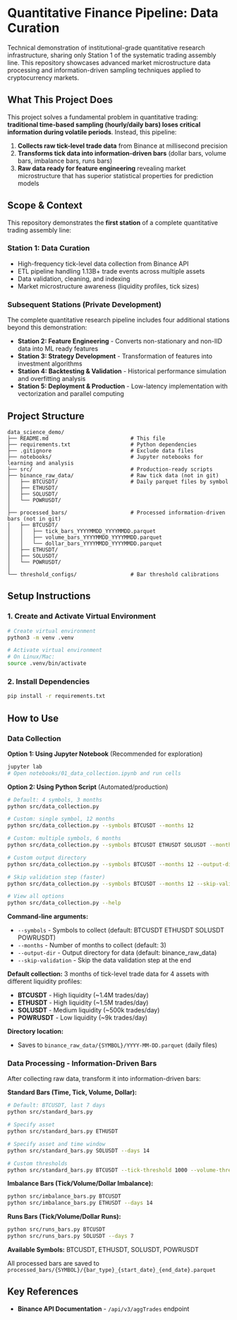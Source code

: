 # Quantitative Finance Pipeline: Data Curation

Technical demonstration of institutional-grade quantitative research infrastructure, sharing only Station 1 of the systematic trading assembly line. This repository showcases advanced market microstructure data processing and information-driven sampling techniques applied to cryptocurrency markets.

## What This Project Does

This project solves a fundamental problem in quantitative trading: **traditional time-based sampling (hourly/daily bars) loses critical information during volatile periods**. Instead, this pipeline:

1. **Collects raw tick-level trade data** from Binance at millisecond precision
2. **Transforms tick data into information-driven bars** (dollar bars, volume bars, imbalance bars, runs bars)
3. **Raw data ready for feature engineering** revealing market microstructure that has superior statistical properties for prediction models

## Scope & Context

This repository demonstrates the **first station** of a complete quantitative trading assembly line:

### **Station 1: Data Curation**
- High-frequency tick-level data collection from Binance API
- ETL pipeline handling 1.13B+ trade events across multiple assets
- Data validation, cleaning, and indexing
- Market microstructure awareness (liquidity profiles, tick sizes)

### **Subsequent Stations** (Private Development)
The complete quantitative research pipeline includes four additional stations beyond this demonstration:
- **Station 2: Feature Engineering** - Converts non-stationary and non-IID data into ML ready features
- **Station 3: Strategy Development** - Transformation of features into investment algorithms
- **Station 4: Backtesting & Validation** - Historical performance simulation and overfitting analysis
- **Station 5: Deployment & Production** - Low-latency implementation with vectorization and parallel computing

## Project Structure

```
data_science_demo/
├── README.md                          # This file
├── requirements.txt                   # Python dependencies
├── .gitignore                         # Exclude data files
├── notebooks/                         # Jupyter notebooks for learning and analysis
├── src/                               # Production-ready scripts
├── binance_raw_data/                  # Raw tick data (not in git)
│   ├── BTCUSDT/                       # Daily parquet files by symbol
│   ├── ETHUSDT/
│   ├── SOLUSDT/
│   └── POWRUSDT/
│
├── processed_bars/                    # Processed information-driven bars (not in git)
│   ├── BTCUSDT/
│   │   ├── tick_bars_YYYYMMDD_YYYYMMDD.parquet
│   │   ├── volume_bars_YYYYMMDD_YYYYMMDD.parquet
│   │   └── dollar_bars_YYYYMMDD_YYYYMMDD.parquet
│   ├── ETHUSDT/
│   ├── SOLUSDT/
│   └── POWRUSDT/
│
└── threshold_configs/                 # Bar threshold calibrations
```

## Setup Instructions

### 1. Create and Activate Virtual Environment

```bash
# Create virtual environment
python3 -m venv .venv

# Activate virtual environment
# On Linux/Mac:
source .venv/bin/activate
```

### 2. Install Dependencies

```bash
pip install -r requirements.txt
```

## How to Use

### Data Collection

**Option 1: Using Jupyter Notebook** (Recommended for exploration)
```bash
jupyter lab
# Open notebooks/01_data_collection.ipynb and run cells
```

**Option 2: Using Python Script** (Automated/production)
```bash
# Default: 4 symbols, 3 months
python src/data_collection.py

# Custom: single symbol, 12 months
python src/data_collection.py --symbols BTCUSDT --months 12

# Custom: multiple symbols, 6 months
python src/data_collection.py --symbols BTCUSDT ETHUSDT SOLUSDT --months 6

# Custom output directory
python src/data_collection.py --symbols BTCUSDT --months 12 --output-dir custom_data

# Skip validation step (faster)
python src/data_collection.py --symbols BTCUSDT --months 12 --skip-validation

# View all options
python src/data_collection.py --help
```

**Command-line arguments:**
- `--symbols` - Symbols to collect (default: BTCUSDT ETHUSDT SOLUSDT POWRUSDT)
- `--months` - Number of months to collect (default: 3)
- `--output-dir` - Output directory for data (default: binance_raw_data)
- `--skip-validation` - Skip the data validation step at the end

**Default collection:** 3 months of tick-level trade data for 4 assets with different liquidity profiles:
- **BTCUSDT** - High liquidity (~1.4M trades/day)
- **ETHUSDT** - High liquidity (~1.5M trades/day)
- **SOLUSDT** - Medium liquidity (~500k trades/day)
- **POWRUSDT** - Low liquidity (~9k trades/day)

**Directory location:**
- Saves to `binance_raw_data/{SYMBOL}/YYYY-MM-DD.parquet` (daily files)

### Data Processing - Information-Driven Bars

After collecting raw data, transform it into information-driven bars:

**Standard Bars (Time, Tick, Volume, Dollar):**
```bash
# Default: BTCUSDT, last 7 days
python src/standard_bars.py

# Specify asset
python src/standard_bars.py ETHUSDT

# Specify asset and time window
python src/standard_bars.py SOLUSDT --days 14

# Custom thresholds
python src/standard_bars.py BTCUSDT --tick-threshold 1000 --volume-threshold 100 --dollar-threshold 1000000
```

**Imbalance Bars (Tick/Volume/Dollar Imbalance):**
```bash
python src/imbalance_bars.py BTCUSDT
python src/imbalance_bars.py ETHUSDT --days 14
```

**Runs Bars (Tick/Volume/Dollar Runs):**
```bash
python src/runs_bars.py BTCUSDT
python src/runs_bars.py SOLUSDT --days 7
```

**Available Symbols:** BTCUSDT, ETHUSDT, SOLUSDT, POWRUSDT

All processed bars are saved to `processed_bars/{SYMBOL}/{bar_type}_{start_date}_{end_date}.parquet`

## Key References

- **Binance API Documentation** - `/api/v3/aggTrades` endpoint


